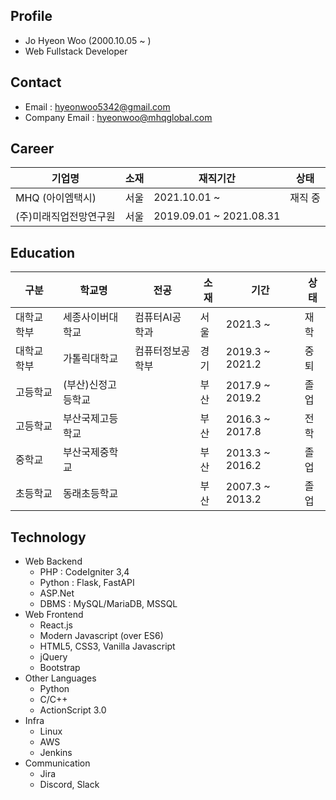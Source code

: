 ## Profile
  - Jo Hyeon Woo (2000.10.05 ~ )
  - Web Fullstack Developer

## Contact
- Email : hyeonwoo5342@gmail.com
- Company Email : hyeonwoo@mhqglobal.com

## Career
|기업명|소재|재직기간|상태|
|-|-|-|-|
|MHQ (아이엠택시)|서울|2021.10.01 ~ |재직 중|
|(주)미래직업전망연구원|서울|2019.09.01 ~ 2021.08.31||

## Education
|구분|학교명|전공|소재|기간|상태|
|-|-|-|-|-|-|
|대학교 학부|세종사이버대학교|컴퓨터AI공학과|서울|2021.3 ~ |재학|
|대학교 학부|가톨릭대학교|컴퓨터정보공학부|경기|2019.3 ~ 2021.2|중퇴|
|고등학교|(부산)신정고등학교||부산|2017.9 ~ 2019.2|졸업|
|고등학교|부산국제고등학교||부산|2016.3 ~ 2017.8|전학|
|중학교|부산국제중학교||부산|2013.3 ~ 2016.2|졸업|
|초등학교|동래초등학교||부산|2007.3 ~ 2013.2|졸업|

## Technology
  - Web Backend
    - PHP : CodeIgniter 3,4
    - Python : Flask, FastAPI
    - ASP.Net
    - DBMS : MySQL/MariaDB, MSSQL
  - Web Frontend
    - React.js
    - Modern Javascript (over ES6)
    - HTML5, CSS3, Vanilla Javascript
    - jQuery
    - Bootstrap
  - Other Languages
    - Python
    - C/C++
    - ActionScript 3.0
  - Infra
    - Linux
    - AWS
    - Jenkins
  - Communication
    - Jira
    - Discord, Slack

